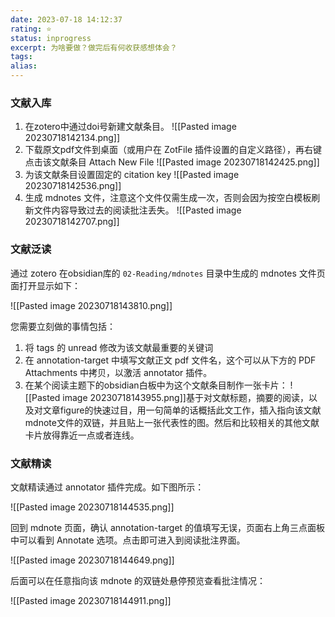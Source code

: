 ```yaml
---
date: 2023-07-18 14:12:37
rating: ⭐
status: inprogress
excerpt: 为啥要做？做完后有何收获感想体会？
tags: 
alias: 
---
```


### 文献入库

1. 在zotero中通过doi号新建文献条目。
	![[Pasted image 20230718142134.png]]
2. 下载原文pdf文件到桌面（或用户在 ZotFile 插件设置的自定义路径），再右键点击该文献条目 Attach New File
	![[Pasted image 20230718142425.png]]
3. 为该文献条目设置固定的 citation key
	![[Pasted image 20230718142536.png]]
4. 生成 mdnotes 文件，注意这个文件仅需生成一次，否则会因为按空白模板刷新文件内容导致过去的阅读批注丢失。
	![[Pasted image 20230718142707.png]]


### 文献泛读

通过 zotero 在obsidian库的 `02-Reading/mdnotes` 目录中生成的 mdnotes 文件页面打开显示如下：

![[Pasted image 20230718143810.png]]

您需要立刻做的事情包括：

1. 将 tags 的 unread 修改为该文献最重要的关键词
2. 在 annotation-target 中填写文献正文 pdf 文件名，这个可以从下方的 PDF Attachments 中拷贝，以激活 annotator 插件。
3. 在某个阅读主题下的obsidian白板中为这个文献条目制作一张卡片：
	![[Pasted image 20230718143955.png]]基于对文献标题，摘要的阅读，以及对文章figure的快速过目，用一句简单的话概括此文工作，插入指向该文献mdnote文件的双链，并且贴上一张代表性的图。然后和比较相关的其他文献卡片放得靠近一点或者连线。

### 文献精读

文献精读通过 annotator 插件完成。如下图所示：

![[Pasted image 20230718144535.png]]

回到 mdnote 页面，确认 annotation-target 的值填写无误，页面右上角三点面板中可以看到  Annotate 选项。点击即可进入到阅读批注界面。

![[Pasted image 20230718144649.png]]

后面可以在任意指向该 mdnote 的双链处悬停预览查看批注情况：

![[Pasted image 20230718144911.png]]

